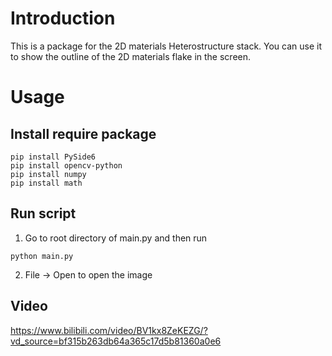 # Introduction

This is a package for the 2D materials Heterostructure stack. You can use it to show the outline of the 2D materials flake in the screen.

# Usage

## Install require package

```
pip install PySide6
pip install opencv-python
pip install numpy
pip install math
```

## Run script

1. Go to root directory of main.py and then run 

```
python main.py
```

2. File -> Open to open the image

## Video

https://www.bilibili.com/video/BV1kx8ZeKEZG/?vd_source=bf315b263db64a365c17d5b81360a0e6
